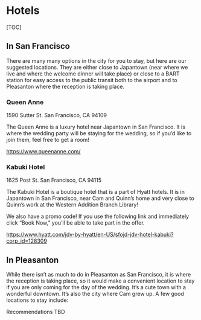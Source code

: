 # Hotels

[TOC]

## In San Francisco

There are many many options in the city for you to stay, but here are our suggested locations. They are either close to Japantown (near where we live and where the welcome dinner will take place) or close to a BART station for easy access to the public transit both to the airport and to Pleasanton where the reception is taking place.

### Queen Anne

1590 Sutter St. 
San Francisco, CA 94109

The Queen Anne is a luxury hotel near Japantown in San Francisco. It is where the wedding party will be staying for the wedding, so if you’d like to join them, feel free to get a room!

<https://www.queenanne.com/> 

### Kabuki Hotel

1625 Post St. 
San Francisco, CA 94115

The Kabuki Hotel is a boutique hotel that is a part of Hyatt hotels. It is in Japantown in San Francisco, near Cam and Quinn’s home and very close to Quinn’s work at the Western Addition Branch Library! 

We also have a promo code! If you use the following link and immediately click “Book Now,” you’ll be able to take part in the offer. 

<https://www.hyatt.com/jdv-by-hyatt/en-US/sfojd-jdv-hotel-kabuki?corp_id=128309>

## In Pleasanton

While there isn’t as much to do in Pleasanton as San Francisco, it is where the reception is taking place, so it would make a convenient location to stay if you are only coming for the day of the wedding. It’s a cute town with a wonderful downtown. It’s also the city where Cam grew up. A few good locations to stay include:

Recommendations TBD

